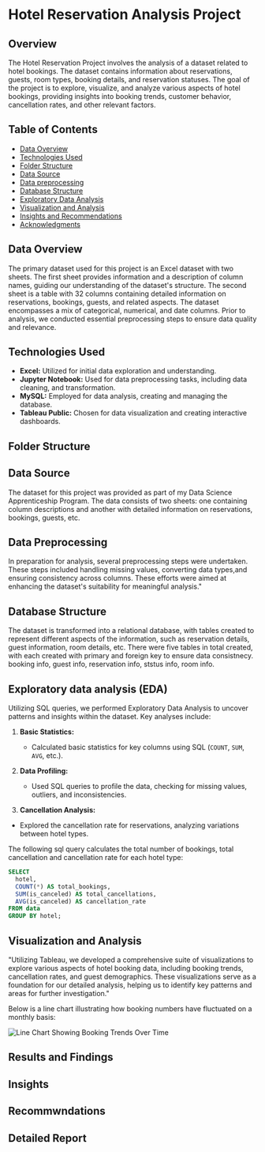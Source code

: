 # Hotel Reservation Analysis Project

## Overview
The Hotel Reservation Project involves the analysis of a dataset related to hotel bookings. The dataset contains information about reservations, guests, room types, booking details, and reservation statuses. The goal of the project is to explore, visualize, and analyze various aspects of hotel bookings, providing insights into booking trends, customer behavior, cancellation rates, and other relevant factors.

## Table of Contents
- [Data Overview](#data-overview)
- [Technologies Used](#technologies-used)
- [Folder Structure](#folder-structure)
- [Data Source](#data-source)
- [Data preprocessing](#data-preprocessing)
- [Database Structure](#database-structure)
- [Exploratory Data Analysis](#exploratory-data-analysis)
- [Visualization and Analysis](#visualization-and-analysis)
- [Insights and Recommendations](#insights-and-recommendations)
- [Acknowledgments](#acknowledgments)

## Data Overview
The primary dataset used for this project is an Excel dataset with two sheets. The first sheet provides information and a description of column names, guiding our understanding of the dataset's structure. The second sheet is a table with 32 columns containing detailed information on reservations, bookings, guests, and related aspects. The dataset encompasses a mix of categorical, numerical, and date columns. Prior to analysis, we conducted essential preprocessing steps to ensure data quality and relevance.

## Technologies Used

- **Excel:** Utilized for initial data exploration and understanding.
- **Jupyter Notebook:** Used for data preprocessing tasks, including data cleaning, and transformation.
- **MySQL:** Employed for data analysis, creating and managing the database.
- **Tableau Public:** Chosen for data visualization and creating interactive dashboards.

## Folder Structure 

## Data Source
The dataset for this project was provided as part of my Data Science Apprenticeship Program. The data consists of two sheets: one containing column descriptions and another with detailed information on reservations, bookings, guests, etc.

## Data Preprocessing
 In preparation for analysis, several preprocessing steps were undertaken. These steps included handling missing values, converting data types,and ensuring consistency across columns.  These efforts were aimed at enhancing the dataset's suitability for meaningful analysis."

## Database Structure
The dataset is transformed into a relational database, with tables created to represent different aspects of the information, such as reservation details, guest information, room details, etc. There were five tables in total created, with each created with primary and foreign key to ensure data consistnecy. booking info, guest info, reservation info, ststus info, room info.

## Exploratory data analysis (EDA)
Utilizing SQL queries, we performed Exploratory Data Analysis to uncover patterns and insights within the dataset. Key analyses include:
1. **Basic Statistics:**
   - Calculated basic statistics for key columns using SQL (`COUNT`, `SUM`, `AVG`, etc.).

2. **Data Profiling:**
   - Used SQL queries to profile the data, checking for missing values, outliers, and inconsistencies.
  
3.  **Cancellation Analysis:**
   - Explored the cancellation rate for reservations, analyzing variations between hotel types.

The following sql query calculates the total number of bookings, total cancellation and cancellation rate for each hotel type:

```sql
SELECT
  hotel,
  COUNT(*) AS total_bookings,
  SUM(is_canceled) AS total_cancellations,
  AVG(is_canceled) AS cancellation_rate
FROM data
GROUP BY hotel;
```

## Visualization and Analysis
"Utilizing Tableau, we developed a comprehensive suite of visualizations to explore various aspects of hotel booking data, including booking trends, cancellation rates, and guest demographics. These visualizations serve as a foundation for our detailed analysis, helping us to identify key patterns and areas for further investigation."

Below is a line chart illustrating how booking numbers have fluctuated on a monthly basis:

![Line Chart Showing Booking Trends Over Time](#booking-trend.png)

## Results and Findings

## Insights 

## Recommwndations 

## Detailed Report

## 


